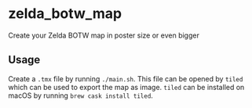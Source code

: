 # zelda_botw_map
Create your Zelda BOTW map in poster size or even bigger

## Usage

Create a `.tmx` file by running `./main.sh`.
This file can be opened by `tiled` which can be used to export the map as image.
`tiled` can be installed on macOS by running `brew cask install tiled`.
